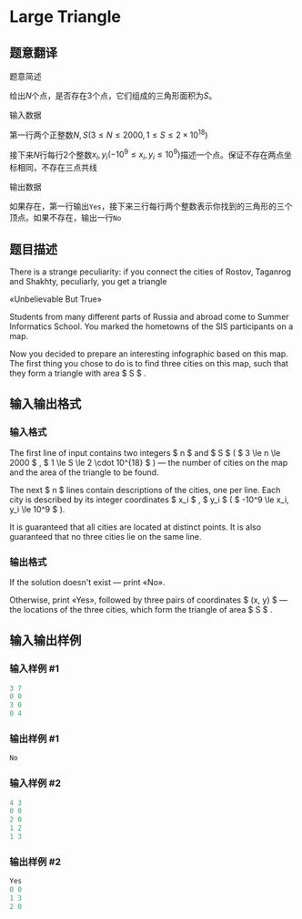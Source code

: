 # Large Triangle

## 题意翻译

题意简述

给出$N$个点，是否存在$3$个点，它们组成的三角形面积为$S$。

输入数据

第一行两个正整数$N,S(3 \leq N \leq 2000 , 1 \leq S \leq 2 \times 10^{18})$

接下来$N$行每行$2$个整数$x_i,y_i(-10^9 \leq x_i,y_i \leq 10^9)$描述一个点。保证不存在两点坐标相同，不存在三点共线

输出数据

如果存在，第一行输出```Yes```，接下来三行每行两个整数表示你找到的三角形的三个顶点。如果不存在，输出一行```No```

## 题目描述

There is a strange peculiarity: if you connect the cities of Rostov, Taganrog and Shakhty, peculiarly, you get a triangle

«Unbelievable But True»

Students from many different parts of Russia and abroad come to Summer Informatics School. You marked the hometowns of the SIS participants on a map.

Now you decided to prepare an interesting infographic based on this map. The first thing you chose to do is to find three cities on this map, such that they form a triangle with area $ S $ .

## 输入输出格式

### 输入格式

The first line of input contains two integers $ n $ and $ S $ ( $ 3 \le n \le 2000 $ , $ 1 \le S \le 2 \cdot 10^{18} $ ) — the number of cities on the map and the area of the triangle to be found.

The next $ n $ lines contain descriptions of the cities, one per line. Each city is described by its integer coordinates $ x_i $ , $ y_i $ ( $ -10^9 \le x_i, y_i \le 10^9 $ ).

It is guaranteed that all cities are located at distinct points. It is also guaranteed that no three cities lie on the same line.

### 输出格式

If the solution doesn't exist — print «No».

Otherwise, print «Yes», followed by three pairs of coordinates $ (x, y) $ — the locations of the three cities, which form the triangle of area $ S $ .

## 输入输出样例

### 输入样例 #1

```cpp
3 7
0 0
3 0
0 4

```
### 输出样例 #1

```cpp
No

```
### 输入样例 #2

```cpp
4 3
0 0
2 0
1 2
1 3

```
### 输出样例 #2

```cpp
Yes
0 0
1 3
2 0

```
